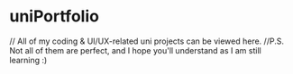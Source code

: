 # uniPortfolio
// All of my coding & UI/UX-related uni projects can be viewed here. 
//P.S. Not all of them are perfect, and I hope you'll understand as I am still learning :)
